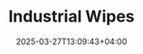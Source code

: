 ---
type: product
layout: product
date: 2025-03-27T13:09:43+04:00
sitemap:
  priority: 1
  changefreq: "weekly"

# SEO metadata
seoTitleSuffix: "Heavy-Duty Shop Towels near me in Kansas"
seoDescription: >-
  Professional-grade industrial wipes deliver unmatched performance for Kansas auto shops and service centers. Ideal for Kansas mechanic supplies, auto shop supplies Kansas, and dealership supplies Kansas with fast shipping and cost savings.

# Page content
title: "**Industrial Wipes**"
titlePrefix: "Kansas Premier Auto Solutions"
description: >-
  Our Industrial Wipes provide a cost-effective, heavy-duty cleaning solution engineered for Kansas auto shops, dealerships, and service centers. Each roll features 1050 wipes that tackle oil, grease, and fluids efficiently. Enjoy reliable, fast shipping auto supplies in Kansas while saving on maintenance costs.

# price section
priceSection:
  title: "Unbeatable price"

# benefitsContent
benefitsImages:
  - image: "/images/wipes/product-main.jpg"
    alt: "Industrial wipes for Kansas auto shops and dealerships"

# benefitsContent
benefitsBlocks:
  - title: "Durable Performance for Kansas Auto Shops"
    text: >-
      Engineered for Kansas auto repair shops and dealerships, these Industrial Wipes battle oil, grease, and fluids with lasting strength. Trusted by local mechanics for consistent, cost-effective cleaning and maintenance.
  - title: "High-Absorption Efficiency"
    text: >-
      With superior absorbency, our wipes quickly soak up spills and grime. Ideal for Kansas mechanic supplies and auto repair supplies in Kansas, they ensure minimal residue and efficient cleaning every time.
  - title: "Multipurpose Cleaning Solution"
    text: >-
      Versatile and reliable, these wipes work well on tools, counters, and vehicles in auto shops. They offer a smart solution for cleaning surfaces and supporting dealership supplies without compromise.
  - title: "Cost-Effective for Kansas Dealerships"
    text: >-
      Designed for budget-conscious operations, our wipes lower replacement frequency and cut costs. They deliver robust cleaning power that meets the needs of Kansas dealerships and local auto service centers.
  - title: "Quick-Access Dispensing Technology"
    text: >-
      Fitting standard dispensers, these wipes allow one-handed access in busy workshops. The design streamlines operations, saving time and enhancing efficiency for auto shop supplies in Kansas.
  - title: "Eco-Friendly and Safe for Local Use"
    text: >-
      Manufactured with eco-friendly materials, these wipes are safe for users and the environment. They adhere to local Kansas standards, supporting sustainable practices in auto repair and dealership supply chains.
  - title: "Engineered for Fast Shipping"
    text: >-
      Packaged to ensure prompt delivery, our wipes guarantee fast shipping across Kansas. They secure a reliable supply chain for bulk orders and are a top choice for mechanic tools for sale.
  - title: "Trusted by Mechanics Nationwide"
    text: >-
      Endorsed by auto professionals, these wipes deliver consistent quality and durability. They serve as a favorite among service centers and local distributors looking for reliable, high-performance cleaning.
  - title: "Reliable for High-Volume Auto Service"
    text: >-
      Built to withstand continuous use, our Industrial Wipes maintain integrity under heavy work. They are perfect for high-volume auto shops, ensuring dependable performance and cost-effective maintenance.

# gallery section
gallery:
  id: "product-gallery"
  items:
    - image: "images/wipes/gallery-4.jpg"
      alt: "Kansas industrial wipes cleaning greasy automotive parts"
    - image: "images/wipes/gallery-5.jpg"
      alt: "Heavy-duty shop wipes in dispenser for easy access in Kansas"
    - image: "images/wipes/gallery-6.jpg"
      alt: "Industrial wipes with superior absorption for auto shops"

# testimonials section
testimonials:
  title: "# Customer reviews"
  items:
    - name: "Marty"
      text: >-
        I use these Industrial Wipes in my Kansas auto shop every day. They handle oil and grease fast and last long. Great for cleaning tools and surfaces with simple, reliable performance.
    - name: "Andrew"
      text: >-
        These wipes are a game changer for my dealership. In Kansas, they clean up spills quickly and help cut costs. They fit perfectly in our dispenser and work under heavy use with ease.
    - name: "KJ"
      text: >-
        As a mechanic in Kansas, I appreciate these wipes for their durability and simplicity. They soak up messes without tearing and provide a clean finish every time, making my job easier.
    - name: "Jennifer"
      text: >-
        Working at a Kansas service center, I find these Industrial Wipes very reliable. They offer a great balance of strength and gentleness, cleaning various surfaces without leaving lint.
    - name: "Silver"
      text: >-
        I switched to these wipes for my Kansas garage and noticed a big difference. They clean quickly, reduce waste, and are very cost effective. Perfect for local mechanics seeking dependable auto shop supplies.
    - name: "Jack"
      text: >-
        I keep a roll in my truck and in the shop here in Kansas. These wipes perform well under pressure, cleaning up oil and grime efficiently. They are simple, effective, and budget-friendly.
    - name: "Laura"
      text: >-
        In my Kansas auto repair shop, these Industrial Wipes have become essential. They clean tough grease and are easy to use, making maintenance faster and more efficient for our team.
    - name: "Derek"
      text: >-
        As a service center manager in Kansas, I value these wipes for their strength and reliability. They consistently clean surfaces without shredding, ensuring smooth operations and customer satisfaction.
    - name: "Samantha"
      text: >-
        These wipes are a hit at our Kansas dealership. They are straightforward, clean up messes quickly, and reduce downtime. Reliable and simple, they keep our workspace tidy and efficient.

# FAQ section
faq:
  titleColored: "F.A.Q."
  questions:
    - question: "How effective are these Industrial Wipes for auto shops?"
      answer: >-
        Our Industrial Wipes are designed for rigorous use in auto shops. They efficiently tackle oil, grease, and fluids while meeting local safety standards. Ideal for mechanics and dealerships, they provide reliable cleaning with fast shipping across the state.
    - question: "What makes these wipes ideal for Kansas dealerships?"
      answer: >-
        Engineered with durability and high absorption in mind, these wipes suit busy dealerships. They excel in cleaning tools, surfaces, and vehicles. Local standards and fast shipping make them perfect for auto repair supplies in Kansas.
    - question: "How many wipes are included in each roll?"
      answer: >-
        Each roll of Industrial Wipes contains 1050 wipes, ensuring ample supply for continuous use in auto shops and dealerships. Optimized for standard dispensers, they support efficient operations and meet Kansas supply needs.
    - question: "Are these wipes safe for delicate surfaces in service centers?"
      answer: >-
        Yes, our wipes feature a low-lint formula ideal for sensitive surfaces. Used in Kansas service centers, they clean without scratching or leaving residue, supporting a wide range of auto repair and cleaning applications.
    - question: "What type of dispenser works best with these wipes?"
      answer: >-
        These wipes are compatible with standard Tork floor dispensers common in auto shops and dealerships. The one-handed tear-off design reduces waste and improves workflow, favored by local mechanic supply distributors.
    - question: "How do these wipes contribute to cost savings in Kansas?"
      answer: >-
        Designed for high-volume use, these Industrial Wipes lower replacement frequency and maintenance costs in busy shops. They offer reliable cleaning performance, reducing waste while ensuring a steady supply of essential auto repair tools.
---